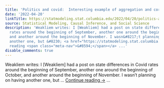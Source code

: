 ```yaml
---
title: 'Politics and covid:  Interesting example of aggregation and correlation'
date: '2022-04-20'
linkTitle: https://statmodeling.stat.columbia.edu/2022/04/20/politics-and-covid-interesting-example-of-aggregation-and-correlation/
source: Statistical Modeling, Causal Inference, and Social Science
description: 'Weakliem writes: I [Weakliem] had a post on state differences in Covid
  rates around the beginning of September, another one around the beginning of October,
  and another around the beginning of November. I wasn&#8217;t planning on having
  another one, but &#8230; <a href="https://statmodeling.stat.columbia.edu/2022/04/20/politics-and-covid-interesting-example-of-aggregation-and-correlation/">Continue
  reading <span class="meta-nav">&#8594;</span></a> ...'
disable_comments: true
---
```

Weakliem writes: I [Weakliem] had a post on state differences in Covid rates around the beginning of September, another one around the beginning of October, and another around the beginning of November. I wasn&#8217;t planning on having another one, but &#8230; <a href="https://statmodeling.stat.columbia.edu/2022/04/20/politics-and-covid-interesting-example-of-aggregation-and-correlation/">Continue reading <span class="meta-nav">&#8594;</span></a> ...